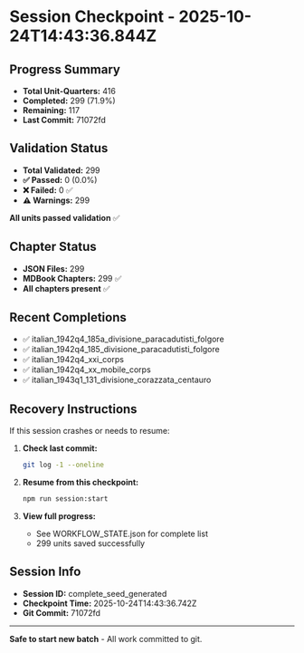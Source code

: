 # Session Checkpoint - 2025-10-24T14:43:36.844Z

## Progress Summary

- **Total Unit-Quarters:** 416
- **Completed:** 299 (71.9%)
- **Remaining:** 117
- **Last Commit:** 71072fd

## Validation Status

- **Total Validated:** 299
- **✅ Passed:** 0 (0.0%)
- **❌ Failed:** 0 ✅
- **⚠️ Warnings:** 299

**All units passed validation** ✅

## Chapter Status

- **JSON Files:** 299
- **MDBook Chapters:** 299 ✅
- **All chapters present** ✅

## Recent Completions

- ✅ italian_1942q4_185a_divisione_paracadutisti_folgore
- ✅ italian_1942q4_185_divisione_paracadutisti_folgore
- ✅ italian_1942q4_xxi_corps
- ✅ italian_1942q4_xx_mobile_corps
- ✅ italian_1943q1_131_divisione_corazzata_centauro

## Recovery Instructions

If this session crashes or needs to resume:

1. **Check last commit:**
   ```bash
   git log -1 --oneline
   ```

2. **Resume from this checkpoint:**
   ```bash
   npm run session:start
   ```

3. **View full progress:**
   - See WORKFLOW_STATE.json for complete list
   - 299 units saved successfully

## Session Info

- **Session ID:** complete_seed_generated
- **Checkpoint Time:** 2025-10-24T14:43:36.742Z
- **Git Commit:** 71072fd

---

**Safe to start new batch** - All work committed to git.
